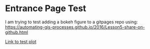 # Entrance Page Test

I am trying to test adding a bokeh figure to a gitpages repo using: https://automating-gis-processes.github.io/2016/Lesson5-share-on-github.html

[Link to test plot](https://mfixstsci.github.io/peewee4cosmo/lines.html)